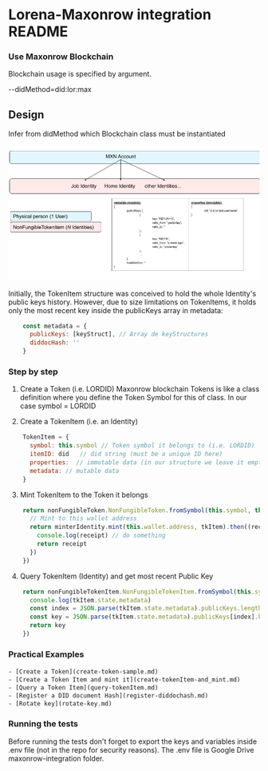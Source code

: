 # Lorena-Maxonrow integration README

### Use Maxonrow Blockchain
Blockchain usage is specified by argument.

--didMethod=did:lor:max

## Design

Infer from didMethod which Blockchain class must be instantiated

![Dids structure in MXN Blockchain](images/lorena-mxn.jpg)

Initially, the TokenItem structure was conceived to hold the whole Identity's public keys history.
However, due to size limitations on TokenItems, it holds only the most recent key inside the publicKeys array in metadata:
```javascript
    const metadata = {
      publicKeys: [keyStruct], // Array de keyStructures
      diddocHash: ''
    }
```

### Step by step
1) Create a Token (i.e. LORDID) 
    Maxonrow blockchain Tokens is like a class definition where you define the Token Symbol for this of class.
    In our case symbol = LORDID

2) Create a TokenItem (i.e. an Identity)
```javascript
    TokenItem = {
      symbol: this.symbol // Token symbol it belongs to (i.e. LORDID)
      itemID: did   // did string (must be a unique ID here)
      properties:  // immutable data (in our structure we leave it empty)
      metadata: // mutable data
    }
```

3) Mint TokenItem to the Token it belongs
```javascript
    return nonFungibleToken.NonFungibleToken.fromSymbol(this.symbol, this.wallet).then((minterIdentity) => {
      // Mint to this wallet address
      return minterIdentity.mint(this.wallet.address, tkItem).then((receipt) => {
        console.log(receipt) // do something
        return receipt
      })
    })
```

4) Query TokenItem (Identity) and get most recent Public Key
```javascript
    return nonFungibleTokenItem.NonFungibleTokenItem.fromSymbol(this.symbol, did, this.wallet).then((tkItem) => {
      console.log(tkItem.state.metadata)
      const index = JSON.parse(tkItem.state.metadata).publicKeys.length - 1
      const key = JSON.parse(tkItem.state.metadata).publicKeys[index].key
      return key
    })
```


### Practical Examples
    - [Create a Token](create-token-sample.md)
    - [Create a Token Item and mint it](create-tokenItem-and_mint.md)
    - [Query a Token Item](query-tokenItem.md)
    - [Register a DID document Hash](register-diddochash.md)
    - [Rotate key](rotate-key.md)

### Running the tests
Before running the tests don't forget to export the keys and variables inside .env file (not in the repo for security reasons).
The .env file is Google Drive maxonrow-integration folder.


<!--stackedit_data:
eyJoaXN0b3J5IjpbMjA2MTYwMzYyOCwtMzI4Njg1NDU0LC0xMz
c3NjU4MjE4XX0=
-->